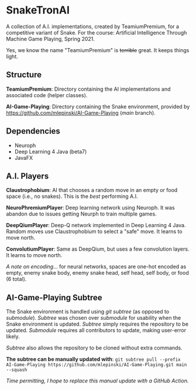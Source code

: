 # SnakeTronAI
A collection of A.I. implementations, created by TeamiumPremium, for a competitive variant of Snake.
For the course: Artificial Intelligence Through Machine Game Playing, Spring 2021.

Yes, we know the name "TeamiumPremium" is ~~terrible~~ great. It keeps things light.

## Structure
**TeamiumPremium**: Directory containing the AI implementations and associated code (helper classes).

**AI-Game-Playing**: Directory containing the Snake environment, provided by https://github.com/mlepinski/AI-Game-Playing (*main* branch).

## Dependencies
* Neuroph
* Deep Learning 4 Java (beta7)
* JavaFX

## A.I. Players
**Claustrophobium**: AI that chooses a random move in an empty or food space (i.e., no snakes). This is the *best* performing A.I.

**NeuroPhremiumPlayer**: Deep learning network using Neuroph. It was abandon due to issues getting Neurph to train multiple games.

**DeepQiumPlayer**: Deep-Q network implemented in Deep Learning 4 Java. Random moves use Claustrophobium to select a "safe" move. It learns to move north.

**ConvolutiumPlayer**: Same as DeepQium, but uses a few convolution layers. It learns to move north.

*A note on encoding...* for neural networks, spaces are one-hot encoded as empty, enemy snake body, enemy snake head, self head, self body, or food (6 total).

## AI-Game-Playing Subtree
The Snake environment is handled using *git subtree* (as opposed to *submodule*). *Subtree* was chosen over *submodule* for usability when the Snake environment is updated. *Subtree* simply requires the repository to be updated. *Submodule* requires all contributors to update, making user-error likely.

*Subtree* also allows the repository to be cloned without extra commands.

**The subtree can be manually updated with**:
`git subtree pull --prefix AI-Game-Playing https://github.com/mlepinski/AI-Game-Playing.git main --squash`

*Time permitting, I hope to replace this manual update with a GitHub Action.*
